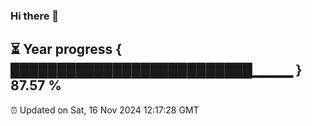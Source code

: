 ### Hi there 👋
⏳ Year progress { ██████████████████████████▁▁▁▁ } 87.57 %
---
⏰ Updated on Sat, 16 Nov 2024 12:17:28 GMT


